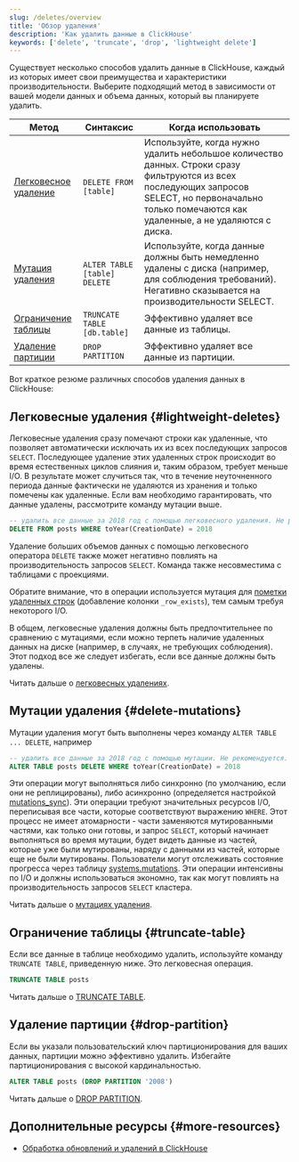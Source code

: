 ```yaml
---
slug: /deletes/overview
title: 'Обзор удаления'
description: 'Как удалить данные в ClickHouse'
keywords: ['delete', 'truncate', 'drop', 'lightweight delete']
---
```


Существует несколько способов удалить данные в ClickHouse, каждый из которых имеет свои преимущества и характеристики производительности. Выберите подходящий метод в зависимости от вашей модели данных и объема данных, который вы планируете удалить.

| Метод | Синтаксис | Когда использовать |
| --- | --- | --- |
| [Легковесное удаление](/guides/developer/lightweight-delete) | `DELETE FROM [table]` | Используйте, когда нужно удалить небольшое количество данных. Строки сразу фильтруются из всех последующих запросов SELECT, но первоначально только помечаются как удаленные, а не удаляются с диска. |
| [Мутация удаления](/sql-reference/statements/alter/delete) | `ALTER TABLE [table] DELETE` | Используйте, когда данные должны быть немедленно удалены с диска (например, для соблюдения требований). Негативно сказывается на производительности SELECT. |
| [Ограничение таблицы](/sql-reference/statements/truncate) | `TRUNCATE TABLE [db.table]` | Эффективно удаляет все данные из таблицы. |
| [Удаление партиции](/sql-reference/statements/alter/partition#drop-partitionpart) | `DROP PARTITION` | Эффективно удаляет все данные из партиции. |

Вот краткое резюме различных способов удаления данных в ClickHouse:

## Легковесные удаления {#lightweight-deletes}

Легковесные удаления сразу помечают строки как удаленные, что позволяет автоматически исключать их из всех последующих запросов `SELECT`. Последующее удаление этих удаленных строк происходит во время естественных циклов слияния и, таким образом, требует меньше I/O. В результате может случиться так, что в течение неуточненного периода данные фактически не удаляются из хранения и только помечены как удаленные. Если вам необходимо гарантировать, что данные удалены, рассмотрите команду мутации выше.

```sql
-- удалить все данные за 2018 год с помощью легковесного удаления. Не рекомендуется.
DELETE FROM posts WHERE toYear(CreationDate) = 2018
```

Удаление больших объемов данных с помощью легковесного оператора `DELETE` также может негативно повлиять на производительность запросов `SELECT`. Команда также несовместима с таблицами с проекциями.

Обратите внимание, что в операции используется мутация для [пометки удаленных строк](/sql-reference/statements/delete#how-lightweight-deletes-work-internally-in-clickhouse) (добавление колонки `_row_exists`), тем самым требуя некоторого I/O.

В общем, легковесные удаления должны быть предпочтительнее по сравнению с мутациями, если можно терпеть наличие удаленных данных на диске (например, в случаях, не требующих соблюдения). Этот подход все же следует избегать, если все данные должны быть удалены.

Читать дальше о [легковесных удалениях](/guides/developer/lightweight-delete).

## Мутации удаления {#delete-mutations}

Мутации удаления могут быть выполнены через команду `ALTER TABLE ... DELETE`, например 

```sql
-- удалить все данные за 2018 год с помощью мутации. Не рекомендуется.
ALTER TABLE posts DELETE WHERE toYear(CreationDate) = 2018
```

Эти операции могут выполняться либо синхронно (по умолчанию, если они не реплицированы), либо асинхронно (определяется настройкой [mutations_sync](/operations/settings/settings#mutations_sync)). Эти операции требуют значительных ресурсов I/O, переписывая все части, которые соответствуют выражению `WHERE`. Этот процесс не имеет атомарности - части заменяются мутированными частями, как только они готовы, и запрос `SELECT`, который начинает выполняться во время мутации, будет видеть данные из частей, которые уже были мутированы, наряду с данными из частей, которые еще не были мутированы. Пользователи могут отслеживать состояние прогресса через таблицу [systems.mutations](/operations/system-tables/mutations#monitoring-mutations). Эти операции интенсивны по I/O и должны использоваться экономно, так как могут повлиять на производительность запросов `SELECT` кластера.

Читать дальше о [мутациях удаления](/sql-reference/statements/alter/delete).

## Ограничение таблицы {#truncate-table}

Если все данные в таблице необходимо удалить, используйте команду `TRUNCATE TABLE`, приведенную ниже. Это легковесная операция.

```sql
TRUNCATE TABLE posts
```

Читать дальше о [TRUNCATE TABLE](/sql-reference/statements/truncate).

## Удаление партиции {#drop-partition}

Если вы указали пользовательский ключ партиционирования для ваших данных, партиции можно эффективно удалить. Избегайте партиционирования с высокой кардинальностью.

```sql
ALTER TABLE posts (DROP PARTITION '2008')
```

Читать дальше о [DROP PARTITION](/sql-reference/statements/alter/partition).

## Дополнительные ресурсы {#more-resources}

- [Обработка обновлений и удалений в ClickHouse](https://clickhouse.com/blog/handling-updates-and-deletes-in-clickhouse)

